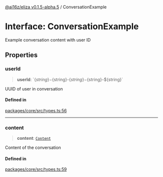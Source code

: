 [@ai16z/eliza v0.1.5-alpha.5](../index.md) / ConversationExample

# Interface: ConversationExample

Example conversation content with user ID

## Properties

### userId

> **userId**: \`$\{string\}-$\{string\}-$\{string\}-$\{string\}-$\{string\}\`

UUID of user in conversation

#### Defined in

[packages/core/src/types.ts:56](https://github.com/roschler/eliza/blob/main/packages/core/src/types.ts#L56)

***

### content

> **content**: [`Content`](Content.md)

Content of the conversation

#### Defined in

[packages/core/src/types.ts:59](https://github.com/roschler/eliza/blob/main/packages/core/src/types.ts#L59)

